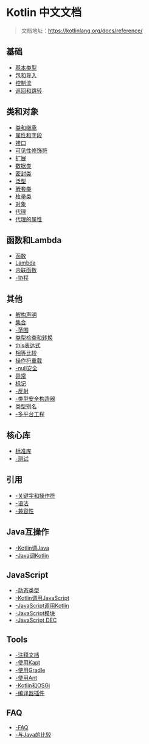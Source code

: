 Kotlin 中文文档
===

> 文档地址：https://kotlinlang.org/docs/reference/

基础
---
* [基本类型](basics/basic-types.md)
* [包和导入](basics/packages-and-imports.md)
* [控制流](basics/control-flow.md)
* [返回和跳转](basics/returns-and-jumps.md)

类和对象
---
* [类和继承](classes-and-objects/classes-and-inheritance.md)
* [属性和字段](classes-and-objects/properties-and-fields.md)
* [接口](classes-and-objects/interfaces.md)
* [可见性修饰符](classes-and-objects/visibility-modifiers.md)
* [扩展](classes-and-objects/extensions.md)
* [数据类](classes-and-objects/data-classes.md)
* [密封类](classes-and-objects/sealed-classes.md)
* [泛型](classes-and-objects/generics.md)
* [嵌套类](classes-and-objects/nested-classes.md)
* [枚举类](classes-and-objects/enum-classes.md)
* [对象](classes-and-objects/objects.md)
* [代理](classes-and-objects/delegation.md)
* [代理的属性](classes-and-objects/delegated-properties.md)

函数和Lambda
---
* [函数](functions-and-lambdas/functions.md)
* [Lambda](functions-and-lambdas/lambdas.md)
* [内联函数](functions-and-lambdas/inline-functions.md)
* [-协程](functions-and-lambdas/coroutines.md)

其他
---
* [解构声明](other/destructuring-declarations.md)
* [集合](other/collections.md)
* [-范围](other/ranges.md)
* [类型检查和转换](other/type-checks-and-casts.md)
* [this表达式](other/this-expressions.md)
* [相等比较](other/equality.md)
* [操作符重载](other/operator-overloading.md)
* [-null安全](other/null-safty.md)
* [异常](other/exceptions.md)
* [标记](other/annotations.md)
* [-反射](other/reflection.md)
* [-类型安全构造器](other/type-safe-builders.md)
* [类型别名](other/type-alias.md)
* [-多平台工程](other/multiplatform-projects.md)

核心库
---
* [标准库](core-libraries/standard-library)
* [-测试](core-libraries/kotlin-test.md)

引用
---
* [-关键字和操作符](reference/keywords-and-operators.md)
* [-语法](reference/grammer.md)
* [-兼容性](reference/compatibility.md)

Java互操作
---
* [-Kotlin调Java](java-interop/calling-java-from-kotlin.md)
* [-Java调Kotlin](java-interop/calling-kotlin-from-java.md)

JavaScript
---
* [-动态类型](javascript/dynamic-type.md)
* [-Kotlin调用JavaScript](javascript/calling-javascript-from-kotlin.md)
* [-JavaScript调用Kotlin](javascript/calling-kotlin-from-javascript.md)
* [-JavaScript模块](javascript/javascript-modules.md)
* [-JavaScript DEC](javascript/javascript-dce.md)

Tools
---
* [-注释文档](tools/documenting-kotlin-code.md)
* [-使用Kapt](tools/using-kapt.md)
* [-使用Gradle](tools/using-gradle.md)
* [-使用Ant](tools/using-ant.md)
* [-Kotlin和OSGi](tools/kotlin-and-osgi.md)
* [-编译器插件](tools/compiler-plugins.md)

FAQ
---
* [-FAQ](faq/faq.md)
* [-与Java的比较](faq/comparison-to-java.md)
